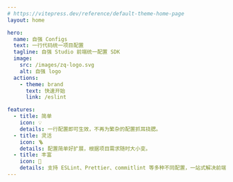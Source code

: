 ```yaml
---
# https://vitepress.dev/reference/default-theme-home-page
layout: home

hero:
  name: 自强 Configs
  text: 一行代码统一项目配置
  tagline: 自强 Studio 前端统一配置 SDK
  image:
    src: /images/zq-logo.svg
    alt: 自强 logo
  actions:
    - theme: brand
      text: 快速开始
      link: /eslint

features:
  - title: 简单
    icon: 💡
    details: 一行配置即可生效，不再为繁杂的配置抓耳挠腮。
  - title: 灵活
    icon: 🪜
    details: 配置简单好扩展，根据项目需求随时大小变。
  - title: 丰富
    icon: 🧰
    details: 支持 ESLint、Prettier、commitlint 等多种不同配置，一站式解决前端配置问题。
---
```


